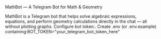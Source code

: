 MathBot — A Telegram Bot for Math & Geometry

MathBot is a Telegram bot that helps solve algebraic expressions, equations, and perform geometry calculations directly in the chat — all without plotting graphs.
Configure bot token:.
Create .env (or .env.example) containing:BOT_TOKEN="your_telegram_bot_token_here"


